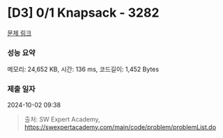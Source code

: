 # [D3] 0/1 Knapsack - 3282 

[문제 링크](https://swexpertacademy.com/main/code/problem/problemDetail.do?contestProbId=AWBJAVpqrzQDFAWr) 

### 성능 요약

메모리: 24,652 KB, 시간: 136 ms, 코드길이: 1,452 Bytes

### 제출 일자

2024-10-02 09:38



> 출처: SW Expert Academy, https://swexpertacademy.com/main/code/problem/problemList.do